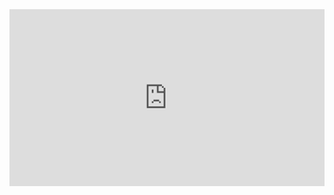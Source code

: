 <iframe width="560" height="315" src="https://www.youtube.com/embed/j471a3JLeA0" frameborder="0" allowfullscreen></iframe>
